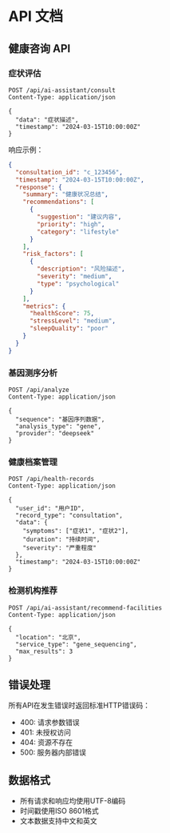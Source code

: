 # API 文档

## 健康咨询 API

### 症状评估
```http
POST /api/ai-assistant/consult
Content-Type: application/json

{
  "data": "症状描述",
  "timestamp": "2024-03-15T10:00:00Z"
}
```

响应示例：
```json
{
  "consultation_id": "c_123456",
  "timestamp": "2024-03-15T10:00:00Z",
  "response": {
    "summary": "健康状况总结",
    "recommendations": [
      {
        "suggestion": "建议内容",
        "priority": "high",
        "category": "lifestyle"
      }
    ],
    "risk_factors": [
      {
        "description": "风险描述",
        "severity": "medium",
        "type": "psychological"
      }
    ],
    "metrics": {
      "healthScore": 75,
      "stressLevel": "medium",
      "sleepQuality": "poor"
    }
  }
}
```

### 基因测序分析
```http
POST /api/analyze
Content-Type: application/json

{
  "sequence": "基因序列数据",
  "analysis_type": "gene",
  "provider": "deepseek"
}
```

### 健康档案管理
```http
POST /api/health-records
Content-Type: application/json

{
  "user_id": "用户ID",
  "record_type": "consultation",
  "data": {
    "symptoms": ["症状1", "症状2"],
    "duration": "持续时间",
    "severity": "严重程度"
  },
  "timestamp": "2024-03-15T10:00:00Z"
}
```

### 检测机构推荐
```http
POST /api/ai-assistant/recommend-facilities
Content-Type: application/json

{
  "location": "北京",
  "service_type": "gene_sequencing",
  "max_results": 3
}
```

## 错误处理
所有API在发生错误时返回标准HTTP错误码：
- 400: 请求参数错误
- 401: 未授权访问
- 404: 资源不存在
- 500: 服务器内部错误

## 数据格式
- 所有请求和响应均使用UTF-8编码
- 时间戳使用ISO 8601格式
- 文本数据支持中文和英文

